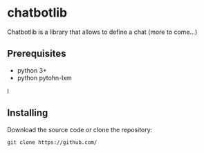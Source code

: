 # chatbotlib

Chatbotlib is a library that allows to define a chat (more to come...)

## Prerequisites 

* python 3+
* python pytohn-lxm



l

## Installing

Download the source code or clone the repository:

``` git clone https://github.com/ ```
